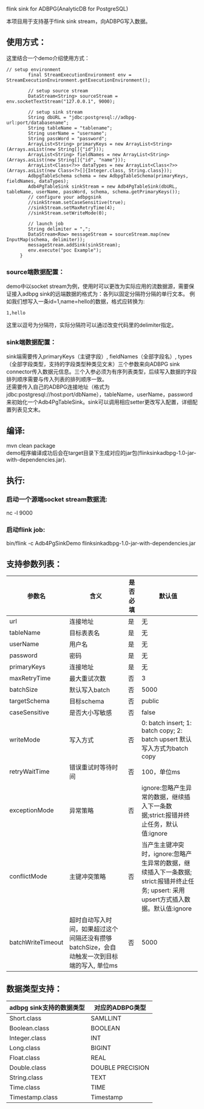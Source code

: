 flink sink for ADBPG(AnalyticDB for PostgreSQL)    

本项目用于支持基于flink sink stream，向ADBPG写入数据。    
## 使用方式：    
这里结合一个demo介绍使用方式：    
```public static void main(String[] args) throws Exception {
// setup environment
        final StreamExecutionEnvironment env = StreamExecutionEnvironment.getExecutionEnvironment();

        // setup source stream
        DataStream<String> sourceStream = env.socketTextStream("127.0.0.1", 9000);

        // setup sink stream
        String dbURL = "jdbc:postgresql://adbpg-url:port/databasename";
        String tableName = "tablename";
        String userName = "username";
        String passWord = "password";
        ArrayList<String> primaryKeys = new ArrayList<String>(Arrays.asList(new String[]{"id"}));
        ArrayList<String> fieldNames = new ArrayList<String>(Arrays.asList(new String[]{"id", "name"}));
        ArrayList<Class<?>> dataTypes = new ArrayList<Class<?>>(Arrays.asList(new Class<?>[]{Integer.class, String.class}));
        AdbpgTableSchema schema = new AdbpgTableSchema(primaryKeys, fieldNames, dataTypes);
        Adb4PgTableSink sinkStream = new Adb4PgTableSink(dbURL, tableName, userName, passWord, schema, schema.getPrimaryKeys());
        // configure your adbpgsink
        //sinkStream.setCaseSensitive(true);
        //sinkStream.setMaxRetryTime(4);
        //sinkStream.setWriteMode(0);

        // launch job
        String delimiter = ",";
        DataStream<Row> messageStream = sourceStream.map(new InputMap(schema, delimiter));
        messageStream.addSink(sinkStream);
        env.execute("poc Example");
     }
```
### source端数据配置：   
demo中以socket stream为例，使用时可以更改为实际应用的流数据源，需要保证接入adbpg sink的远端数据的格式为：各列以固定分隔符分隔的单行文本。
例如我们想写入一条id=1,name=hello的数据，格式应转换为:
```
1,hello
```    
这里以逗号为分隔符，实际分隔符可以通过改变代码里的delimiter指定。
### sink端数据配置：
sink端需要传入primaryKeys（主键字段）, fieldNames（全部字段名）, types（全部字段类型，支持的字段类型种类见文末）三个参数来向ADBPG sink connector传入数据元信息。三个入参必须为有序列表类型，后续写入数据的字段排列顺序需要与传入列表的排列顺序一致。    
还需要传入自己的ADBPG连接地址（格式为jdbc:postgresql://host:port/dbName），tableName，userName，password来初始化一个Adb4PgTableSink。sink可以调用相应setter更改写入配置，详细配置列表见文末。    
## 编译:    
  mvn clean package     
  demo程序编译成功后会在target目录下生成对应的jar包(flinksinkadbpg-1.0-jar-with-dependencies.jar).   
## 执行:
  ### 启动一个源端socket stream数据流:
  nc -l 9000
  ### 启动flink job:
  bin/flink -c Adb4PgSinkDemo flinksinkadbpg-1.0-jar-with-dependencies.jar
  
## 支持参数列表：
| 参数名 | 含义 | 是否必填 | 默认值 |  
| ----  | ---- | ----    | ---- |
|url|连接地址|是|无|
|tableName|目标表表名|是|无|
|userName|用户名|是|无|
|password|密码|是|无|
|primaryKeys|连接地址|是|无|
|maxRetryTime|最大重试次数|否|3|
|batchSize|默认写入batch|否|5000|
|targetSchema|目标schema|否|public|
|caseSensitive|是否大小写敏感|否|false|
|writeMode|写入方式|否|0: batch insert; 1: batch copy; 2: batch upsert 默认写入方式为batch copy|
|retryWaitTime|错误重试时等待时间|否|100，单位ms|
|exceptionMode|异常策略|否|ignore:忽略产生异常的数据，继续插入下一条数据;strict:报错并终止任务，默认值:ignore|
|conflictMode|主键冲突策略|否|当产生主键冲突时，ignore:忽略产生异常的数据，继续插入下一条数据; strict:报错并终止任务; upsert: 采用upsert方式插入数据。默认值:ignore|
|batchWriteTimeout|超时自动写入时间，如果超过这个间隔还没有攒够batchSize，会自动触发一次到目标端的写入, 单位ms|否|5000|

## 数据类型支持：
|adbpg sink支持的数据类型|对应的ADBPG类型|
| ----  | ---- | 
|Short.class|SAMLLINT|
|Boolean.class|BOOLEAN|
|Integer.class|INT|
|Long.class|BIGINT|
|Float.class|REAL|
|Double.class|DOUBLE PRECISION|
|String.class|TEXT|
|Time.class|TIME|
|Timestamp.class|Timestamp|
